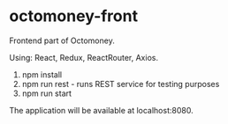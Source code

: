 # octomoney-front
Frontend part of Octomoney.

Using: React, Redux, ReactRouter, Axios.

1. npm install
2. npm run rest - runs REST service for testing purposes
3. npm run start

The application will be available at localhost:8080.
